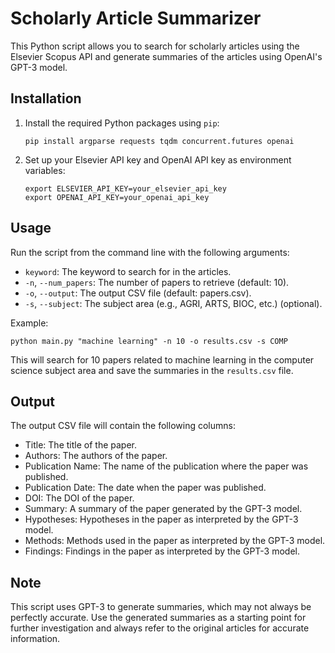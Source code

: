 # Scholarly Article Summarizer

This Python script allows you to search for scholarly articles using the Elsevier Scopus API and generate summaries of the articles using OpenAI's GPT-3 model.

## Installation

1. Install the required Python packages using `pip`:

   ```
   pip install argparse requests tqdm concurrent.futures openai
   ```

2. Set up your Elsevier API key and OpenAI API key as environment variables:

   ```
   export ELSEVIER_API_KEY=your_elsevier_api_key
   export OPENAI_API_KEY=your_openai_api_key
   ```

## Usage

Run the script from the command line with the following arguments:

- `keyword`: The keyword to search for in the articles.
- `-n`, `--num_papers`: The number of papers to retrieve (default: 10).
- `-o`, `--output`: The output CSV file (default: papers.csv).
- `-s`, `--subject`: The subject area (e.g., AGRI, ARTS, BIOC, etc.) (optional).

Example:

```
python main.py "machine learning" -n 10 -o results.csv -s COMP
```

This will search for 10 papers related to machine learning in the computer science subject area and save the summaries in the `results.csv` file.

## Output

The output CSV file will contain the following columns:

- Title: The title of the paper.
- Authors: The authors of the paper.
- Publication Name: The name of the publication where the paper was published.
- Publication Date: The date when the paper was published.
- DOI: The DOI of the paper.
- Summary: A summary of the paper generated by the GPT-3 model.
- Hypotheses: Hypotheses in the paper as interpreted by the GPT-3 model.
- Methods: Methods used in the paper as interpreted by the GPT-3 model.
- Findings: Findings in the paper as interpreted by the GPT-3 model.

## Note

This script uses GPT-3 to generate summaries, which may not always be perfectly accurate. Use the generated summaries as a starting point for further investigation and always refer to the original articles for accurate information.